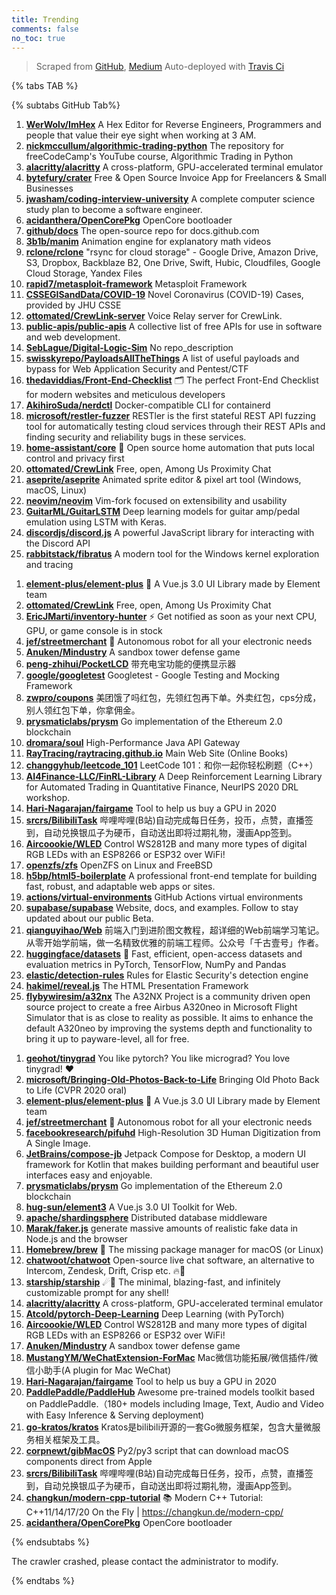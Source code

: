 ```yaml
---
title: Trending
comments: false
no_toc: true
---
```


> Scraped from [GitHub](https://github.com/trending), [Medium](https://medium.com/topic/popular)
Auto-deployed with [Travis Ci](https://travis-ci.org/)

{% tabs TAB %}
<!-- tab GitHub -->
{% subtabs GitHub Tab%}
<!-- tab Daily -->
1. [**WerWolv/ImHex**](https://github.com/WerWolv/ImHex)
A Hex Editor for Reverse Engineers, Programmers and people that value their eye sight when working at 3 AM.
2. [**nickmccullum/algorithmic-trading-python**](https://github.com/nickmccullum/algorithmic-trading-python)
The repository for freeCodeCamp's YouTube course, Algorithmic Trading in Python
3. [**alacritty/alacritty**](https://github.com/alacritty/alacritty)
A cross-platform, GPU-accelerated terminal emulator
4. [**bytefury/crater**](https://github.com/bytefury/crater)
Free & Open Source Invoice App for Freelancers & Small Businesses
5. [**jwasham/coding-interview-university**](https://github.com/jwasham/coding-interview-university)
A complete computer science study plan to become a software engineer.
6. [**acidanthera/OpenCorePkg**](https://github.com/acidanthera/OpenCorePkg)
OpenCore bootloader
7. [**github/docs**](https://github.com/github/docs)
The open-source repo for docs.github.com
8. [**3b1b/manim**](https://github.com/3b1b/manim)
Animation engine for explanatory math videos
9. [**rclone/rclone**](https://github.com/rclone/rclone)
"rsync for cloud storage" - Google Drive, Amazon Drive, S3, Dropbox, Backblaze B2, One Drive, Swift, Hubic, Cloudfiles, Google Cloud Storage, Yandex Files
10. [**rapid7/metasploit-framework**](https://github.com/rapid7/metasploit-framework)
Metasploit Framework
11. [**CSSEGISandData/COVID-19**](https://github.com/CSSEGISandData/COVID-19)
Novel Coronavirus (COVID-19) Cases, provided by JHU CSSE
12. [**ottomated/CrewLink-server**](https://github.com/ottomated/CrewLink-server)
Voice Relay server for CrewLink.
13. [**public-apis/public-apis**](https://github.com/public-apis/public-apis)
A collective list of free APIs for use in software and web development.
14. [**SebLague/Digital-Logic-Sim**](https://github.com/SebLague/Digital-Logic-Sim)
No repo_description
15. [**swisskyrepo/PayloadsAllTheThings**](https://github.com/swisskyrepo/PayloadsAllTheThings)
A list of useful payloads and bypass for Web Application Security and Pentest/CTF
16. [**thedaviddias/Front-End-Checklist**](https://github.com/thedaviddias/Front-End-Checklist)
🗂 The perfect Front-End Checklist for modern websites and meticulous developers
17. [**AkihiroSuda/nerdctl**](https://github.com/AkihiroSuda/nerdctl)
Docker-compatible CLI for containerd
18. [**microsoft/restler-fuzzer**](https://github.com/microsoft/restler-fuzzer)
RESTler is the first stateful REST API fuzzing tool for automatically testing cloud services through their REST APIs and finding security and reliability bugs in these services.
19. [**home-assistant/core**](https://github.com/home-assistant/core)
🏡 Open source home automation that puts local control and privacy first
20. [**ottomated/CrewLink**](https://github.com/ottomated/CrewLink)
Free, open, Among Us Proximity Chat
21. [**aseprite/aseprite**](https://github.com/aseprite/aseprite)
Animated sprite editor & pixel art tool (Windows, macOS, Linux)
22. [**neovim/neovim**](https://github.com/neovim/neovim)
Vim-fork focused on extensibility and usability
23. [**GuitarML/GuitarLSTM**](https://github.com/GuitarML/GuitarLSTM)
Deep learning models for guitar amp/pedal emulation using LSTM with Keras.
24. [**discordjs/discord.js**](https://github.com/discordjs/discord.js)
A powerful JavaScript library for interacting with the Discord API
25. [**rabbitstack/fibratus**](https://github.com/rabbitstack/fibratus)
A modern tool for the Windows kernel exploration and tracing
<!-- endtab -->
<!-- tab Weekly -->
1. [**element-plus/element-plus**](https://github.com/element-plus/element-plus)
🎉 A Vue.js 3.0 UI Library made by Element team
2. [**ottomated/CrewLink**](https://github.com/ottomated/CrewLink)
Free, open, Among Us Proximity Chat
3. [**EricJMarti/inventory-hunter**](https://github.com/EricJMarti/inventory-hunter)
⚡️ Get notified as soon as your next CPU, GPU, or game console is in stock
4. [**jef/streetmerchant**](https://github.com/jef/streetmerchant)
🔮 Autonomous robot for all your electronic needs
5. [**Anuken/Mindustry**](https://github.com/Anuken/Mindustry)
A sandbox tower defense game
6. [**peng-zhihui/PocketLCD**](https://github.com/peng-zhihui/PocketLCD)
带充电宝功能的便携显示器
7. [**google/googletest**](https://github.com/google/googletest)
Googletest - Google Testing and Mocking Framework
8. [**zwpro/coupons**](https://github.com/zwpro/coupons)
美团饿了吗红包，先领红包再下单。外卖红包，cps分成，别人领红包下单，你拿佣金。
9. [**prysmaticlabs/prysm**](https://github.com/prysmaticlabs/prysm)
Go implementation of the Ethereum 2.0 blockchain
10. [**dromara/soul**](https://github.com/dromara/soul)
High-Performance Java API Gateway
11. [**RayTracing/raytracing.github.io**](https://github.com/RayTracing/raytracing.github.io)
Main Web Site (Online Books)
12. [**changgyhub/leetcode_101**](https://github.com/changgyhub/leetcode_101)
LeetCode 101：和你一起你轻松刷题（C++）
13. [**AI4Finance-LLC/FinRL-Library**](https://github.com/AI4Finance-LLC/FinRL-Library)
A Deep Reinforcement Learning Library for Automated Trading in Quantitative Finance, NeurIPS 2020 DRL workshop.
14. [**Hari-Nagarajan/fairgame**](https://github.com/Hari-Nagarajan/fairgame)
Tool to help us buy a GPU in 2020
15. [**srcrs/BilibiliTask**](https://github.com/srcrs/BilibiliTask)
哔哩哔哩(B站)自动完成每日任务，投币，点赞，直播签到，自动兑换银瓜子为硬币，自动送出即将过期礼物，漫画App签到。
16. [**Aircoookie/WLED**](https://github.com/Aircoookie/WLED)
Control WS2812B and many more types of digital RGB LEDs with an ESP8266 or ESP32 over WiFi!
17. [**openzfs/zfs**](https://github.com/openzfs/zfs)
OpenZFS on Linux and FreeBSD
18. [**h5bp/html5-boilerplate**](https://github.com/h5bp/html5-boilerplate)
A professional front-end template for building fast, robust, and adaptable web apps or sites.
19. [**actions/virtual-environments**](https://github.com/actions/virtual-environments)
GitHub Actions virtual environments
20. [**supabase/supabase**](https://github.com/supabase/supabase)
Website, docs, and examples. Follow to stay updated about our public Beta.
21. [**qianguyihao/Web**](https://github.com/qianguyihao/Web)
前端入门到进阶图文教程，超详细的Web前端学习笔记。从零开始学前端，做一名精致优雅的前端工程师。公众号「千古壹号」作者。
22. [**huggingface/datasets**](https://github.com/huggingface/datasets)
🤗 Fast, efficient, open-access datasets and evaluation metrics in PyTorch, TensorFlow, NumPy and Pandas
23. [**elastic/detection-rules**](https://github.com/elastic/detection-rules)
Rules for Elastic Security's detection engine
24. [**hakimel/reveal.js**](https://github.com/hakimel/reveal.js)
The HTML Presentation Framework
25. [**flybywiresim/a32nx**](https://github.com/flybywiresim/a32nx)
The A32NX Project is a community driven open source project to create a free Airbus A320neo in Microsoft Flight Simulator that is as close to reality as possible. It aims to enhance the default A320neo by improving the systems depth and functionality to bring it up to payware-level, all for free.
<!-- endtab -->
<!-- tab Monthly -->
1. [**geohot/tinygrad**](https://github.com/geohot/tinygrad)
You like pytorch? You like micrograd? You love tinygrad! ❤️
2. [**microsoft/Bringing-Old-Photos-Back-to-Life**](https://github.com/microsoft/Bringing-Old-Photos-Back-to-Life)
Bringing Old Photo Back to Life (CVPR 2020 oral)
3. [**element-plus/element-plus**](https://github.com/element-plus/element-plus)
🎉 A Vue.js 3.0 UI Library made by Element team
4. [**jef/streetmerchant**](https://github.com/jef/streetmerchant)
🔮 Autonomous robot for all your electronic needs
5. [**facebookresearch/pifuhd**](https://github.com/facebookresearch/pifuhd)
High-Resolution 3D Human Digitization from A Single Image.
6. [**JetBrains/compose-jb**](https://github.com/JetBrains/compose-jb)
Jetpack Compose for Desktop, a modern UI framework for Kotlin that makes building performant and beautiful user interfaces easy and enjoyable.
7. [**prysmaticlabs/prysm**](https://github.com/prysmaticlabs/prysm)
Go implementation of the Ethereum 2.0 blockchain
8. [**hug-sun/element3**](https://github.com/hug-sun/element3)
A Vue.js 3.0 UI Toolkit for Web.
9. [**apache/shardingsphere**](https://github.com/apache/shardingsphere)
Distributed database middleware
10. [**Marak/faker.js**](https://github.com/Marak/faker.js)
generate massive amounts of realistic fake data in Node.js and the browser
11. [**Homebrew/brew**](https://github.com/Homebrew/brew)
🍺 The missing package manager for macOS (or Linux)
12. [**chatwoot/chatwoot**](https://github.com/chatwoot/chatwoot)
Open-source live chat software, an alternative to Intercom, Zendesk, Drift, Crisp etc. 🔥💬
13. [**starship/starship**](https://github.com/starship/starship)
☄🌌️ The minimal, blazing-fast, and infinitely customizable prompt for any shell!
14. [**alacritty/alacritty**](https://github.com/alacritty/alacritty)
A cross-platform, GPU-accelerated terminal emulator
15. [**Atcold/pytorch-Deep-Learning**](https://github.com/Atcold/pytorch-Deep-Learning)
Deep Learning (with PyTorch)
16. [**Aircoookie/WLED**](https://github.com/Aircoookie/WLED)
Control WS2812B and many more types of digital RGB LEDs with an ESP8266 or ESP32 over WiFi!
17. [**Anuken/Mindustry**](https://github.com/Anuken/Mindustry)
A sandbox tower defense game
18. [**MustangYM/WeChatExtension-ForMac**](https://github.com/MustangYM/WeChatExtension-ForMac)
Mac微信功能拓展/微信插件/微信小助手(A plugin for Mac WeChat)
19. [**Hari-Nagarajan/fairgame**](https://github.com/Hari-Nagarajan/fairgame)
Tool to help us buy a GPU in 2020
20. [**PaddlePaddle/PaddleHub**](https://github.com/PaddlePaddle/PaddleHub)
Awesome pre-trained models toolkit based on PaddlePaddle.（180+ models including Image, Text, Audio and Video with Easy Inference & Serving deployment)
21. [**go-kratos/kratos**](https://github.com/go-kratos/kratos)
Kratos是bilibili开源的一套Go微服务框架，包含大量微服务相关框架及工具。
22. [**corpnewt/gibMacOS**](https://github.com/corpnewt/gibMacOS)
Py2/py3 script that can download macOS components direct from Apple
23. [**srcrs/BilibiliTask**](https://github.com/srcrs/BilibiliTask)
哔哩哔哩(B站)自动完成每日任务，投币，点赞，直播签到，自动兑换银瓜子为硬币，自动送出即将过期礼物，漫画App签到。
24. [**changkun/modern-cpp-tutorial**](https://github.com/changkun/modern-cpp-tutorial)
📚 Modern C++ Tutorial: C++11/14/17/20 On the Fly | https://changkun.de/modern-cpp/
25. [**acidanthera/OpenCorePkg**](https://github.com/acidanthera/OpenCorePkg)
OpenCore bootloader
<!-- endtab -->
{% endsubtabs %}
<!-- endtab -->
<!-- tab Medium -->
The crawler crashed, please contact the administrator to modify.
<!-- endtab -->
{% endtabs %}
